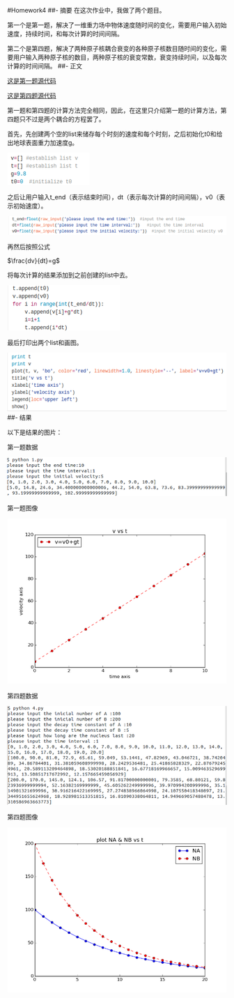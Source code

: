 #Homework4
##- 摘要
在这次作业中，我做了两个题目。

第一个是第一题，解决了一维重力场中物体速度随时间的变化，需要用户输入初始速度，持续时间，和每次计算的时间间隔。

第二个是第四题，解决了两种原子核耦合衰变的各种原子核数目随时间的变化，需要用户输入两种原子核的数目，两种原子核的衰变常数，衰变持续时间，以及每次计算的时间间隔。
##- 正文

[这是第一题源代码](https://github.com/qinxiaochord/computationalphysics_N2013301020086/blob/master/homework4/1.py)

[这是第四题源代码](https://github.com/qinxiaochord/computationalphysics_N2013301020086/blob/master/homework4/4.py)

第一题和第四题的计算方法完全相同，因此，在这里只介绍第一题的计算方法，第四题只不过是两个耦合的方程罢了。

首先，先创建两个空的list来储存每个时刻的速度和每个时刻，之后初始化t0和给出地球表面重力加速度g。

![图1.1](https://raw.githubusercontent.com/qinxiaochord/computationalphysics_N2013301020086/master/homework4/1_1.png)

之后让用户输入t_end（表示结束时间），dt（表示每次计算的时间间隔），v0（表示初始速度）。

![图1.2](https://raw.githubusercontent.com/qinxiaochord/computationalphysics_N2013301020086/master/homework4/1_2.png)

再然后按照公式

$\frac{dv}{dt}=g$

将每次计算的结果添加到之前创建的list中去。

![图1.3](https://raw.githubusercontent.com/qinxiaochord/computationalphysics_N2013301020086/master/homework4/1_3.png)

最后打印出两个list和画图。

![图1.4](https://raw.githubusercontent.com/qinxiaochord/computationalphysics_N2013301020086/master/homework4/1_4.png)
##- 结果

以下是结果的图片：

第一题数据

![图1.5 第一题数据](https://raw.githubusercontent.com/qinxiaochord/computationalphysics_N2013301020086/master/homework4/1%E6%95%B0%E6%8D%AE.png)

第一题图像

![图1.6 第一题图像](https://raw.githubusercontent.com/qinxiaochord/computationalphysics_N2013301020086/master/homework4/v_vs_t.png)

第四题数据

![图1.7 第四题数据](https://raw.githubusercontent.com/qinxiaochord/computationalphysics_N2013301020086/master/homework4/4%E6%95%B0%E6%8D%AE.png)

第四题图像

![图1.8 第四题图像](https://raw.githubusercontent.com/qinxiaochord/computationalphysics_N2013301020086/master/homework4/NA_NB_vs_t.png)

